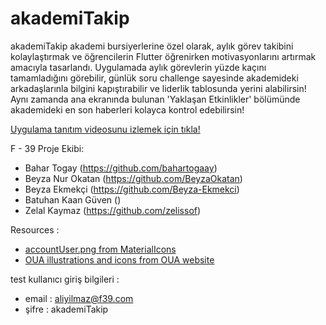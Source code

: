 # akademiTakip

akademiTakip akademi bursiyerlerine özel olarak, aylık görev takibini kolaylaştırmak ve öğrencilerin Flutter öğrenirken motivasyonlarını artırmak amacıyla tasarlandı. Uygulamada aylık görevlerin yüzde kaçını tamamladığını görebilir, günlük soru challenge sayesinde akademideki arkadaşlarınla bilgini kapıştırabilir ve liderlik tablosunda yerini alabilirsin! Aynı zamanda ana ekranında bulunan 'Yaklaşan Etkinlikler' bölümünde akademideki en son haberleri kolayca kontrol edebilirsin! 

[Uygulama tanıtım videosunu izlemek için tıkla!](https://www.youtube.com/watch?v=r5siclOqUE0)

F - 39 Proje Ekibi: 
- Bahar Togay (https://github.com/bahartogaay)
- Beyza Nur Okatan (https://github.com/BeyzaOkatan)
- Beyza Ekmekçi (https://github.com/Beyza-Ekmekci)
- Batuhan Kaan Güven ()
- Zelal Kaymaz (https://github.com/zelissof)

Resources : 
- [accountUser.png from MaterialIcons](https://fonts.google.com/icons)
- [OUA illustrations and icons from OUA website](https://oyunveuygulamaakademisi.com/)

test kullanıcı giriş bilgileri : 
- email : aliyilmaz@f39.com
- şifre : akademiTakip
